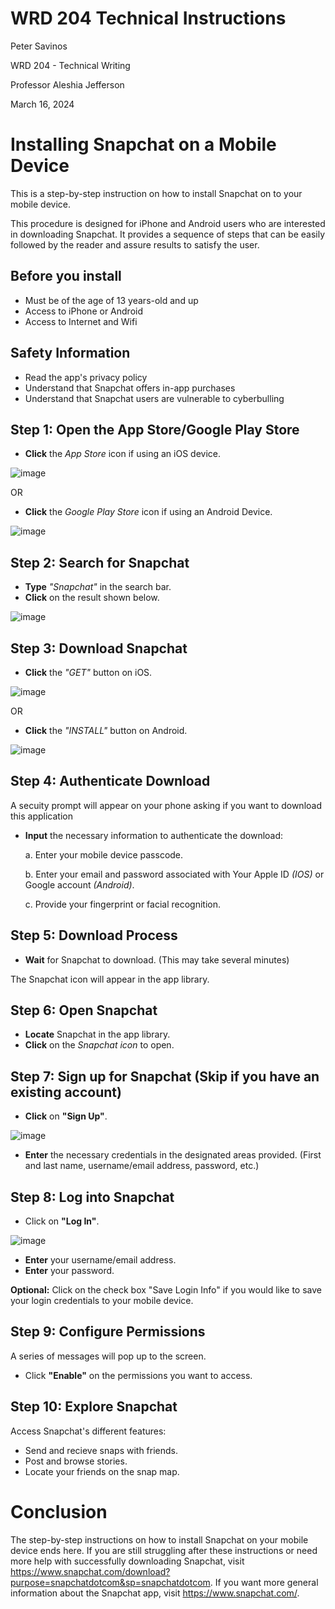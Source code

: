 # WRD 204 Technical Instructions
Peter Savinos

WRD 204 - Technical Writing

Professor Aleshia Jefferson

March 16, 2024
# Installing Snapchat on a Mobile Device
This is a step-by-step instruction on how to install Snapchat on to your mobile device.

This procedure is designed for iPhone and Android users who are interested in downloading Snapchat. It provides a sequence of steps that can be easily followed by the reader and assure results to satisfy the user.
## Before you install
- Must be of the age of 13 years-old and up
- Access to iPhone or Android
- Access to Internet and Wifi
## Safety Information
- Read the app's privacy policy
- Understand that Snapchat offers in-app purchases
- Understand that Snapchat users are vulnerable to cyberbulling
## Step 1: Open the App Store/Google Play Store
- **Click** the *App Store* icon if using an iOS device.

![image](https://github.com/petersavinos/Technical_Instructions/assets/163622902/429929bc-73e9-4e38-8427-880db5c160ed)

OR
- **Click** the *Google Play Store* icon if using an Android Device.

![image](https://github.com/petersavinos/Technical_Instructions/assets/163622902/15a70845-0588-4190-bd26-d0ba277a747d)

## Step 2: Search for Snapchat
- **Type** *"Snapchat"* in the search bar.
- **Click** on the result shown below.

![image](https://github.com/petersavinos/Technical_Instructions/assets/163622902/969ea8db-fdc6-45a1-9711-241d97956c5b)

## Step 3: Download Snapchat
- **Click** the *"GET"* button on iOS.

![image](https://github.com/petersavinos/Technical_Instructions/assets/163622902/55f851d0-273b-42bc-872b-a120f3280a50)

OR
- **Click** the *"INSTALL"* button on Android.

![image](https://github.com/petersavinos/Technical_Instructions/assets/163622902/9124ef15-983e-460a-9192-b847779e02ac)

## Step 4: Authenticate Download
A secuity prompt will appear on your phone asking if you want to download this application
- **Input** the necessary information to authenticate the download:

  a. Enter your mobile device passcode.

  b. Enter your email and password associated with Your Apple ID *(IOS)* or Google account *(Android)*.

  c. Provide your fingerprint or facial recognition.
## Step 5: Download Process
- **Wait** for Snapchat to download. (This may take several minutes)

The Snapchat icon will appear in the app library.
## Step 6: Open Snapchat
- **Locate** Snapchat in the app library.
- **Click** on the *Snapchat icon* to open.
## Step 7: Sign up for Snapchat (Skip if you have an existing account)
- **Click** on **"Sign Up"**.

![image](https://github.com/petersavinos/Technical_Instructions/assets/163622902/d975f3eb-c363-48bb-88d7-96a346af2fc2)
- **Enter** the necessary credentials in the designated areas provided.
  (First and last name, username/email address, password, etc.)
## Step 8: Log into Snapchat
- Click on **"Log In"**.

![image](https://github.com/petersavinos/Technical_Instructions/assets/163622902/a9b8b702-4759-4bef-afd1-3445a0e585c0)
- **Enter** your username/email address.
- **Enter** your password.

**Optional:** Click on the check box "Save Login Info" if you would like to save your login credentials to your mobile device.
## Step 9: Configure Permissions
A series of messages will pop up to the screen.
- Click **"Enable"** on the permissions you want to access.
## Step 10: Explore Snapchat
Access Snapchat's different features:
- Send and recieve snaps with friends.
- Post and browse stories.
- Locate your friends on the snap map.
# Conclusion
  The step-by-step instructions on how to install Snapchat on your mobile device ends here. If you are still struggling after these instructions or need more help with successfully downloading Snapchat, visit https://www.snapchat.com/download?purpose=snapchatdotcom&sp=snapchatdotcom. If you want more general information about the Snapchat app, visit https://www.snapchat.com/.
